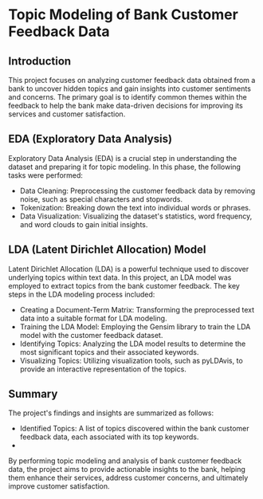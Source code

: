 # Topic Modeling of Bank Customer Feedback Data

## Introduction
This project focuses on analyzing customer feedback data obtained from a bank to uncover hidden topics and gain insights into customer sentiments and concerns. The primary goal is to identify common themes within the feedback to help the bank make data-driven decisions for improving its services and customer satisfaction.

## EDA (Exploratory Data Analysis)
Exploratory Data Analysis (EDA) is a crucial step in understanding the dataset and preparing it for topic modeling. In this phase, the following tasks were performed:
- Data Cleaning: Preprocessing the customer feedback data by removing noise, such as special characters and stopwords.
- Tokenization: Breaking down the text into individual words or phrases.
- Data Visualization: Visualizing the dataset's statistics, word frequency, and word clouds to gain initial insights.

## LDA (Latent Dirichlet Allocation) Model
Latent Dirichlet Allocation (LDA) is a powerful technique used to discover underlying topics within text data. In this project, an LDA model was employed to extract topics from the bank customer feedback. The key steps in the LDA modeling process included:
- Creating a Document-Term Matrix: Transforming the preprocessed text data into a suitable format for LDA modeling.
- Training the LDA Model: Employing the Gensim library to train the LDA model with the customer feedback dataset.
- Identifying Topics: Analyzing the LDA model results to determine the most significant topics and their associated keywords.
- Visualizing Topics: Utilizing visualization tools, such as pyLDAvis, to provide an interactive representation of the topics.

## Summary
The project's findings and insights are summarized as follows:
- Identified Topics: A list of topics discovered within the bank customer feedback data, each associated with its top keywords.
-
By performing topic modeling and analysis of bank customer feedback data, the project aims to provide actionable insights to the bank, helping them enhance their services, address customer concerns, and ultimately improve customer satisfaction.
